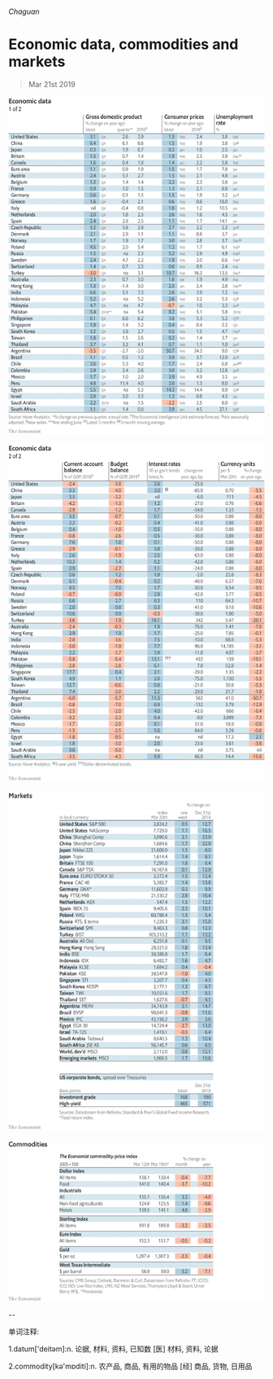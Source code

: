 ###### Chaguan

# Economic data, commodities and markets 

> Mar 21st 2019 

![image](images/20190323_int101.png) 

![image](images/20190323_int102.png) 

![image](images/20190323_int201.png) 

![image](images/20190323_int401.png) 

-- 

 单词注释:

1.datum['deitәm]:n. 论据, 材料, 资料, 已知数 [医] 材料, 资料, 论据 

2.commodity[kә'mɒditi]:n. 农产品, 商品, 有用的物品 [经] 商品, 货物, 日用品 

